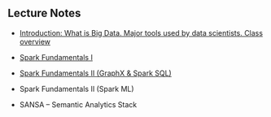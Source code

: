 ## Lecture Notes

- [Introduction: What is Big Data. Major tools used by data scientists. Class overview](slides/1.Motivation.pdf)

- [Spark Fundamentals I](slides/2.Spark_Fundamentals_I.pdf)

- [Spark Fundamentals II (GraphX & Spark SQL)](slides/3.Spark_Fundamentals_II.pdf)

- Spark Fundamentals II (Spark ML)

- SANSA – Semantic Analytics Stack
